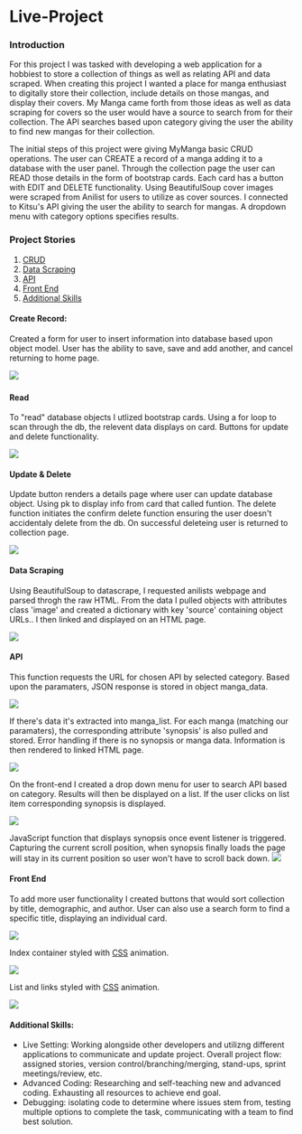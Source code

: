 # Live-Project
<h3> Introduction</h3>
<p> For this project I was tasked with developing a web application for a hobbiest to store a collection of things as well as relating API and data scraped. When creating this project I wanted a place for manga enthusiast to digitally store their collection, include details on those mangas, and display their covers. My Manga came forth from those ideas as well as data scraping for covers so the user would have a source to search from for their collection. The API searches based upon category giving the user the ability to find new mangas for their collection.

The initial steps of this project were giving MyManga basic CRUD operations. The user can CREATE a record of a manga adding it to a database with the user panel. Through the collection page the user can READ those details in the form of bootstrap cards. Each card has a button with EDIT and DELETE functionality. Using BeautifulSoup cover images were scraped from Anilist for users to utilize as cover sources. I connected to Kitsu's API giving the user the ability to search for mangas. A dropdown menu with category options specifies results.

<h3>Project Stories</h3>
<ol>
  <li><a href="#crud">CRUD</a></li>
  <li><a href="ds">Data Scraping</a></li>
  <li><a href="api">API</a></li>
  <li><a href="fe">Front End</a></li>
  <li><a href="as">Additional Skills</a></li>
</ol>
  
<h4 id="crud">Create Record:</h4>
<p>Created a form for user to insert information into database based upon object model. User has the ability to save, save and add another, and cancel returning to home page.</p>
<img src="code_snippets/code1.PNG">
<img src="">

<h4>Read</h4>
<p>To "read" database objects I utlized bootstrap cards. Using a for loop to scan through the db, the relevent data displays on card. Buttons for update and delete functionality. </p>
<img src="code_snippets/code3.PNG">

<h4>Update & Delete</h4>
<p>Update button renders a details page where user can update database object. Using pk to display info from card that called funtion. The delete function initiates the confirm delete function ensuring the user doesn't accidentaly delete from the db. On successful deleteing user is returned to collection page.</p>
<img src="code_snippets/code2.PNG">

<h4 id="ds">Data Scraping</h4>
<p>Using BeautifulSoup to datascrape, I requested anilists webpage and parsed throgh the raw HTML. From the data I pulled objects with attributes class 'image' and created a dictionary with key 'source' containing object URLs.. I then linked and displayed on an HTML page.</p>
<img src="code_snippets/code5.PNG">

<h4 id="api">API</h4>
<p>This function requests the URL for chosen API by selected category. Based upon the paramaters, JSON response is stored in object manga_data.</p>
<img src="code_snippets/code6.PNG">
<p>If there's data it's extracted into manga_list. For each manga (matching our paramaters), the corresponding attribute 'synopsis' is also pulled and stored. Error handling if there is no synopsis or manga data. Information is then rendered to linked HTML page.</p>
<img src="code_snippets/code7.PNG">
<p>On the front-end I created a drop down menu for user to search API based on category. Results will then be displayed on a list. If the user clicks on list item corresponding synopsis is displayed.</p>
<img src="code_snippets/code9.PNG">
<p>JavaScript function that displays synopsis once event listener is triggered. Capturing the current scroll position, when synopsis finally loads the page will stay in its current position so user won't have to scroll back down.
<img src="code_snippets/code10.PNG">


<h4 id="fe">Front End</h4>
<p>To add more user functionality I created buttons that would sort collection by title, demographic, and author. User can also use a search form to find a specific title, displaying an individual card.</p>
<img src="code_snippets/code8.PNG">
<p>Index container styled with <a href="css/styling.css">CSS</a> animation.</p>
<img src="code_snippets/code11.PNG">
<p>List and links styled with <a href="css/styling.css">CSS</a> animation.</p>
<img src="code_snippets/code12.PNG">

<h4 id="as">Additional Skills:</h4>
<ul>
  <li>Live Setting: Working alongside other developers and utilizng different applications to communicate and update project. Overall project flow: assigned stories, version control/branching/merging, stand-ups, sprint meetings/review, etc.</li>
  <li>Advanced Coding: Researching and self-teaching new and advanced coding. Exhausting all resources to achieve end goal.</li>
  <li>Debugging: isolating code to determine where issues stem from, testing multiple options to complete the task, communicating with a team to find best solution.</li>
</ul>

